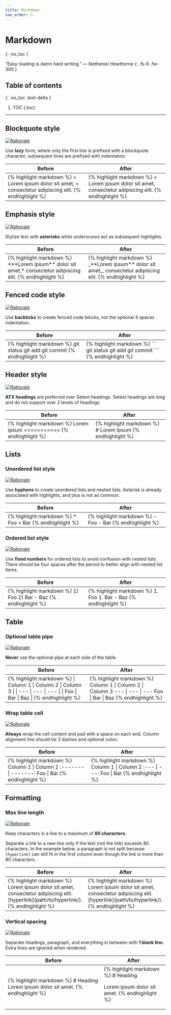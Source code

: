 ```yaml
---
title: Markdown
nav_order: 3
---
```


# Markdown
{: .no_toc }

&#8220;Easy reading is damn hard writing.&#8221; &mdash; *Nathaniel Hawthorne*
{: .fs-6 .fw-300 }

## Table of contents
{: .no_toc .text-delta }

1. TOC
{:toc}

---

## Blockquote style

[![Rationale](https://img.shields.io/badge/Pandoc-Block_quotations-080808)](https://pandoc.org/chunkedhtml-demo/8.4-block-quotations.html)

Use **lazy** form, where only the first line is prefixed with a blockquote
character, subsequent lines are prefixed with indentation.

<div class="code-example" markdown="1">
  <table>
    <thead>
      <tr>
        <th>Before</th>
        <th>After</th>
      </tr>
    </thead>
    <tbody>
      <tr>
        <td>
{% highlight markdown %}
> Lorem ipsum dolor sit amet,
> consectetur adipiscing elit.
{% endhighlight %}
        </td>
        <td>
{% highlight markdown %}
> Lorem ipsum dolor sit amet,
  consectetur adipiscing elit.
{% endhighlight %}
        </td>
      </tr>
    </tbody>
  </table>
</div>

## Emphasis style

[![Rationale](https://img.shields.io/badge/GitHub-Styling_text-181717)](https://docs.github.com/en/get-started/writing-on-github/getting-started-with-writing-and-formatting-on-github/basic-writing-and-formatting-syntax/#styling-text)

Stylize text with **asterisks** while *underscores* act as subsequent
highlights.

<div class="code-example" markdown="1">
  <table>
    <thead>
      <tr>
        <th>Before</th>
        <th>After</th>
      </tr>
    </thead>
    <tbody>
      <tr>
        <td>
{% highlight markdown %}
***Lorem ipsum** dolor sit amet,*
consectetur adipiscing elit.
{% endhighlight %}
        </td>
        <td>
{% highlight markdown %}
_**Lorem ipsum** dolor sit amet,_
consectetur adipiscing elit.
{% endhighlight %}
        </td>
      </tr>
    </tbody>
  </table>
</div>

## Fenced code style

[![Rationale](https://img.shields.io/badge/GitHub-Quoting_code-181717)](https://docs.github.com/en/get-started/writing-on-github/getting-started-with-writing-and-formatting-on-github/basic-writing-and-formatting-syntax/#quoting-code)

Use **backticks** to create fenced code blocks, not the optional 4 spaces
indentation.

<div class="code-example" markdown="1">
  <table>
    <thead>
      <tr>
        <th>Before</th>
        <th>After</th>
      </tr>
    </thead>
    <tbody>
      <tr>
        <td>
{% highlight markdown %}
    git status
    git add
    git commit
{% endhighlight %}
        </td>
        <td>
{% highlight markdown %}
```
git status
git add
git commit
```
{% endhighlight %}
        </td>
      </tr>
    </tbody>
  </table>
</div>

## Header style

[![Rationale](https://img.shields.io/badge/GitHub-Headings-181717)](https://docs.github.com/en/get-started/writing-on-github/getting-started-with-writing-and-formatting-on-github/basic-writing-and-formatting-syntax/#headings)

**ATX headings** are preferred over Setext headings. Setext headings are long
and do not support over 2 levels of headings.

<div class="code-example" markdown="1">
  <table>
    <thead>
      <tr>
        <th>Before</th>
        <th>After</th>
      </tr>
    </thead>
    <tbody>
      <tr>
        <td>
{% highlight markdown %}
Lorem ipsum
===========
{% endhighlight %}
        </td>
        <td>
{% highlight markdown %}
# Lorem Ipsum
{% endhighlight %}
        </td>
      </tr>
    </tbody>
  </table>
</div>

## Lists

### Unordered list style

[![Rationale](https://img.shields.io/badge/GitHub-Lists-181717)](https://docs.github.com/en/get-started/writing-on-github/getting-started-with-writing-and-formatting-on-github/basic-writing-and-formatting-syntax/#lists)

Use **hyphens** to create unordered lists and nested lists. Asterisk is already
associated with highlights, and plus is not as common.

<div class="code-example" markdown="1">
  <table>
    <thead>
      <tr>
        <th>Before</th>
        <th>After</th>
      </tr>
    </thead>
    <tbody>
      <tr>
        <td>
{% highlight markdown %}
* Foo
+ Bar
{% endhighlight %}
        </td>
        <td>
{% highlight markdown %}
- Foo
- Bar
{% endhighlight %}
        </td>
      </tr>
    </tbody>
  </table>
</div>

### Ordered list style

[![Rationale](https://img.shields.io/badge/Google-Use_lazy_numbering_for_long_lists-4285f4)](https://google.github.io/styleguide/docguide/style.html#use-lazy-numbering-for-long-lists)

Use **fixed numbers** for ordered lists to avoid confusion with nested lists.
There should be four spaces after the period to better align with nested list
items.

<div class="code-example" markdown="1">
  <table>
    <thead>
      <tr>
        <th>Before</th>
        <th>After</th>
      </tr>
    </thead>
    <tbody>
      <tr>
        <td>
{% highlight markdown %}
1) Foo
2) Bar
   - Baz
{% endhighlight %}
        </td>
        <td>
{% highlight markdown %}
1.  Foo
1.  Bar
    - Baz
{% endhighlight %}
        </td>
      </tr>
    </tbody>
  </table>
</div>

## Table

### Optional table pipe

[![Rationale](https://img.shields.io/badge/Google-Prefer_lists_to_tables-4285f4)](https://google.github.io/styleguide/docguide/style.html#prefer-lists-to-tables)

**Never** use the optional pipe at each side of the table.

<div class="code-example" markdown="1">
  <table>
    <thead>
      <tr>
        <th>Before</th>
        <th>After</th>
      </tr>
    </thead>
    <tbody>
      <tr>
        <td>
{% highlight markdown %}
| Column 1 | Column 2 | Column 3 |
| --- | --- | --- |
| Foo | Bar | Baz |
{% endhighlight %}
        </td>
        <td>
{% highlight markdown %}
Column 1 | Column 2 | Column 3
--- | --- | ---
Foo | Bar | Baz
{% endhighlight %}
        </td>
      </tr>
    </tbody>
  </table>
</div>

### Wrap table cell

[![Rationale](https://img.shields.io/badge/GitHub-Creating_a_table-181717)](https://docs.github.com/en/get-started/writing-on-github/working-with-advanced-formatting/organizing-information-with-tables/#creating-a-table)

**Always** wrap the cell content and pad with a space on each end. Column
alignment line should be 3 dashes and optional colon.

<div class="code-example" markdown="1">
  <table>
    <thead>
      <tr>
        <th>Before</th>
        <th>After</th>
      </tr>
    </thead>
    <tbody>
      <tr>
        <td>
{% highlight markdown %}
Column 1 | Column 2
:------- | -------:
Foo      | Bar
{% endhighlight %}
        </td>
        <td>
{% highlight markdown %}
Column 1 | Column 2
:--- | ---:
Foo | Bar
{% endhighlight %}
        </td>
      </tr>
    </tbody>
  </table>
</div>

## Formatting

### Max line length

[![Rationale](https://img.shields.io/badge/Google-Links-4285f4)](https://github.com/google/styleguide/blob/gh-pages/docguide/style.md#links)

Keep characters in a line to a maximum of **80 characters.**

Separate a link to a new line only if the text (not the link) exceeds 80
characters. In the example below, a paragraph is not split because `[hyperlink]`
can still fit in the first column even though the link is more than 80
characters.

<div class="code-example" markdown="1">
  <table>
    <thead>
      <tr>
        <th>Before</th>
        <th>After</th>
      </tr>
    </thead>
    <tbody>
      <tr>
        <td>
{% highlight markdown %}
Lorem ipsum dolor sit amet, consectetur adipiscing elit.
[hyperlink](path/to/hyperlink/).
{% endhighlight %}
        </td>
        <td>
{% highlight markdown %}
Lorem ipsum dolor sit amet, consectetur adipiscing elit. [hyperlink](path/to/hyperlink/).
{% endhighlight %}
        </td>
      </tr>
    </tbody>
  </table>
</div>

### Vertical spacing

[![Rationale](https://img.shields.io/badge/Commonmark-Spacing-fff)](https://github.com/style-guides/Markdown/#spacing)

Separate headings, paragraph, and everything in between with **1 blank line.**
Extra lines are ignored when rendered.

<div class="code-example" markdown="1">
  <table>
    <thead>
      <tr>
        <th>Before</th>
        <th>After</th>
      </tr>
    </thead>
    <tbody>
      <tr>
        <td>
{% highlight markdown %}
# Heading
Lorem ipsum dolor sit amet.
{% endhighlight %}
        </td>
        <td>
{% highlight markdown %}
# Heading

Lorem ipsum dolor sit amet.
{% endhighlight %}
        </td>
      </tr>
    </tbody>
  </table>
</div>
